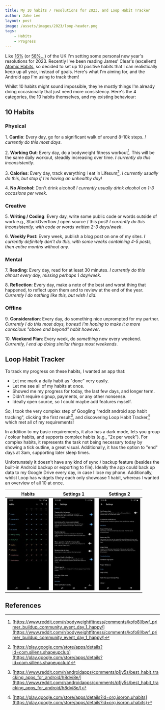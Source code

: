 ```yaml
---
title: My 10 habits / resolutions for 2023, and Loop Habit Tracker
author: Jake Lee
layout: post
image: /assets/images/2023/loop-header.png
tags:
    - Habits
    - Progress
---
```


Like [16%](https://yougov.co.uk/topics/society/articles-reports/2021/12/29/what-new-years-resolutions-are-people-setting-2022) (or [58%...](https://www.finder.com/uk/new-years-resolution-statistics)) of the UK I'm setting some personal new year's resolutions for 2023. Recently I've been reading James' Clear's (excellent) [Atomic Habits](https://www.goodreads.com/book/show/40121378-atomic-habits), so decided to set up 10 positive habits that I can realistically keep up all year, instead of goals. Here's what I'm aiming for, and the Android app I'm using to track them!

Whilst 10 habits might sound impossible, they're mostly things I'm already doing occasionally that just need more consistency. Here's the 4 categories, the 10 habits themselves, and my existing behaviour:

## 10 Habits

### Physical

1\. **Cardio**: Every day, go for a significant walk of around 8-10k steps. *I currently do this most days*.

2\. **Working Out**: Every day, do a bodyweight fitness workout[^bwf]. This will be the same daily workout, steadily increasing over time. *I currently do this inconsistently*.

3\. **Calories**: Every day, track everything I eat in Lifesum[^lifesum]. *I currently usually do this, but stop if I'm having an unhealthy day!*

4\. **No Alcohol**: Don't drink alcohol! *I currently usually drink alcohol on 1-3 occasions per week*.

### Creative

5\. **Writing / Coding**: Every day, write some public code or words outside of work e.g., StackOverflow / open source / this post! *I currently do this inconsistently, with code or words written 2-3 days/week*.

6\. **Weekly Post**: Every week, publish a blog post on one of my sites. *I currently definitely don't do this, with some weeks containing 4-5 posts, then entire months without any*.

### Mental

7\. **Reading**: Every day, read for at least 30 minutes. *I currently do this almost every day, missing perhaps 1 day/week*.

8\. **Reflection**: Every day, make a note of the best and worst thing that happened, to reflect upon them and to review at the end of the year. *Currently I do nothing like this, but wish I did*.

### Offline

9\. **Consideration**: Every day, do something nice unprompted for my partner. *Currently I do this most days, honest! I'm hoping to make it a more conscious "above and beyond" habit however*.

10\. **Weekend Plan**: Every week, do *something* new every weekend. *Currently, I end up doing similar things most weekends*.

## Loop Habit Tracker

To track my progress on these habits, I wanted an app that:

* Let me mark a daily habit as "done" very easily.
* Let me see all of my habits at once.
* Showed me my progress for today, the last few days, and longer term.
* Didn't require signup, payments, or any other nonsense.
* Ideally open source, so I could maybe add features myself.

So, I took the very complex step of Googling "reddit android app habit tracking", clicking the first result[^reddit], and discovering Loop Habit Tracker[^loop] which met all of my requirements!

In addition to my basic requirements, it also has a dark mode, lets you group / colour habits, and supports complex habits (e.g., "2x per week"). For complex habits, it represents the task not being necessary today by showing a tick outline, a great visual. Additionally, it has the option to "end" days at 3am, supporting later sleep times.

Unfortunately it doesn't have any kind of sync / backup feature (besides the built-in Android backup or exporting to file). Ideally the app could back up data to my Google Drive every day, in case I lose my phone. Additionally, whilst Loop has widgets they each only showcase 1 habit, whereas I wanted an overview of all 10 at once.

| Habits | Settings 1 | Settings 2 |
| --- | --- | --- |
| [![](/assets/images/2023/loop-habits-thumbnail.jpg)](/assets/images/2023/loop-habits.jpg) | [![](/assets/images/2023/loop-settings1-thumbnail.jpg)](/assets/images/2023/loop-settings1.jpg) | [![](/assets/images/2023/loop-settings2-thumbnail.jpg)](/assets/images/2023/loop-settings2.jpg)

## References

[^bwf]: [https://www.reddit.com/r/bodyweightfitness/comments/kofo8l/bwf_primer_buildup_community_event_day_1_happy/](https://www.reddit.com/r/bodyweightfitness/comments/kofo8l/bwf_primer_buildup_community_event_day_1_happy/)
[^lifesum]: [https://play.google.com/store/apps/details?id=com.sillens.shapeupclub](https://play.google.com/store/apps/details?id=com.sillens.shapeupclub)
[^reddit]: [https://www.reddit.com/r/androidapps/comments/p1jy5s/best_habit_tracking_apps_for_android/h8dvi8e/](https://www.reddit.com/r/androidapps/comments/p1jy5s/best_habit_tracking_apps_for_android/h8dvi8e/)
[^loop]: [https://play.google.com/store/apps/details?id=org.isoron.uhabits](https://play.google.com/store/apps/details?id=org.isoron.uhabits)